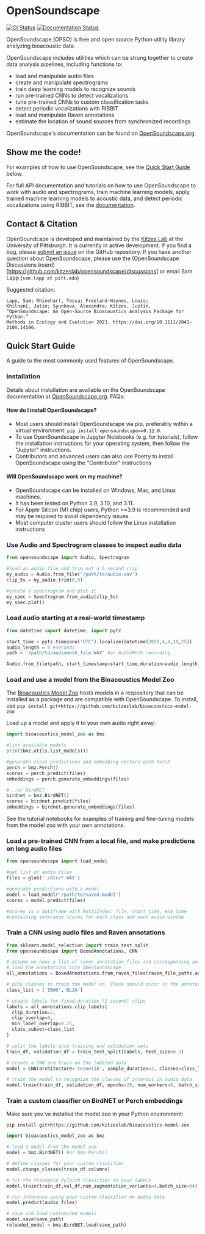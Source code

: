 # OpenSoundscape

[![CI Status](https://github.com/kitzeslab/opensoundscape/workflows/CI/badge.svg)](https://github.com/kitzeslab/opensoundscape/actions?query=workflow%3ACI)
[![Documentation Status](https://readthedocs.org/projects/opensoundscape/badge/?version=latest)](http://opensoundscape.org/en/latest/?badge=latest)

OpenSoundscape (OPSO) is free and open source Python utility library analyzing bioacoustic data. 

OpenSoundscape includes utilities which can be strung together to create data analysis pipelines, including functions to:

* load and manipulate audio files
* create and manipulate spectrograms
* train deep learning models to recognize sounds
* run pre-trained CNNs to detect vocalizations
* tune pre-trained CNNs to custom classification tasks
* detect periodic vocalizations with RIBBIT
* load and manipulate Raven annotations
* estimate the location of sound sources from synchronized recordings


OpenSoundscape's documentation can be found on [OpenSoundscape.org](https://opensoundscape.org).

## Show me the code!

For examples of how to use OpenSoundscape, see the [Quick Start Guide](#quick-start-guide) below.

For full API documentation and tutorials on how to use OpenSoundscape to work with audio and spectrograms, train machine learning models, apply trained machine learning models to acoustic data, and detect periodic vocalizations using RIBBIT, see the [documentation](http://opensoundscape.org).


## Contact & Citation

OpenSoundcape is developed and maintained by the [Kitzes Lab](http://www.kitzeslab.org/) at the University of Pittsburgh. It is currently in active development. If you find a bug, please [submit an issue](https://github.com/kitzeslab/opensoundscape/issues) on the GitHub repository. If you have another question about OpenSoundscape, please use the (OpenSoundscape Discussions board)[https://github.com/kitzeslab/opensoundscape/discussions] or email Sam Lapp (`sam.lapp at pitt.edu`)


Suggested citation:

    Lapp, Sam; Rhinehart, Tessa; Freeland-Haynes, Louis; 
    Khilnani, Jatin; Syunkova, Alexandra; Kitzes, Justin. 
    “OpenSoundscape: An Open-Source Bioacoustics Analysis Package for Python.” 
    Methods in Ecology and Evolution 2023. https://doi.org/10.1111/2041-210X.14196.


## Quick Start Guide

A guide to the most commonly used features of OpenSoundscape.


### Installation

Details about installation are available on the OpenSoundscape documentation at [OpenSoundscape.org](https://opensoundscape.org). FAQs:

#### How do I install OpenSoundscape?

* Most users should install OpenSoundscape via pip, preferably within a virtual environment: `pip install opensoundscape==0.12.0`. 
* To use OpenSoundscape in Jupyter Notebooks (e.g. for tutorials), follow the installation instructions for your operating system, then follow the "Jupyter" instructions.
* Contributors and advanced users can also use Poetry to install OpenSoundscape using the "Contributor" instructions

#### Will OpenSoundscape work on my machine?

* OpenSoundscape can be installed on Windows, Mac, and Linux machines.
* It has been tested on Python 3.9, 3.10, and 3.11.
* For Apple Silicon (M1 chip) users, Python >=3.9 is recommended and may be required to avoid dependency issues.
* Most computer cluster users should follow the Linux installation instructions


### Use Audio and Spectrogram classes to inspect audio data
```python
from opensoundscape import Audio, Spectrogram

#load an audio file and trim out a 5 second clip
my_audio = Audio.from_file("/path/to/audio.wav")
clip_5s = my_audio.trim(0,5)

#create a spectrogram and plot it
my_spec = Spectrogram.from_audio(clip_5s)
my_spec.plot()
```

### Load audio starting at a real-world timestamp
```python
from datetime import datetime; import pytz

start_time = pytz.timezone('UTC').localize(datetime(2020,4,4,10,25))
audio_length = 5 #seconds  
path = '/path/to/audiomoth_file.WAV' #an AudioMoth recording

Audio.from_file(path, start_timestamp=start_time,duration=audio_length)
```

### Load and use a model from the Bioacoustics Model Zoo
The [Bioacoustics Model Zoo](https://github.com/kitzeslab/bioacoustics-model-zoo) hosts models in a respository that can be installed as a package and are compatible with OpenSoundscape. To install, use
`pip install git+https://github.com/kitzeslab/bioacoustics-model-zoo`

Load up a model and apply it to your own audio right away:

```python
import bioacoustics_model_zoo as bmz

#list available models
print(bmz.utils.list_models())

#generate class predictions and embedding vectors with Perch
perch = bmz.Perch()
scores = perch.predict(files)
embeddings = perch.generate_embeddings(files)

#...or BirdNET
birdnet = bmz.BirdNET()
scores = birdnet.predict(files)
embeddings = birdnet.generate_embeddings(files)
```

See the tutorial notebooks for examples of training and fine-tuning models from the model zoo with your own annotations. 

### Load a pre-trained CNN from a local file, and make predictions on long audio files
```python
from opensoundscape import load_model

#get list of audio files
files = glob('./dir/*.WAV')

#generate predictions with a model
model = load_model('/path/to/saved.model')
scores = model.predict(files)

#scores is a dataframe with MultiIndex: file, start_time, end_time
#containing inference scores for each class and each audio window
```

### Train a CNN using audio files and Raven annotations 
```python
from sklearn.model_selection import train_test_split
from opensoundscape import BoxedAnnotations, CNN

# assume we have a list of raven annotation files and corresponding audio files
# load the annotations into OpenSoundscape
all_annotations = BoxedAnnotations.from_raven_files(raven_file_paths,audio_file_paths)

# pick classes to train the model on. These should occur in the annotated data
class_list = ['IBWO','BLJA']

# create labels for fixed-duration (2 second) clips 
labels = all_annotations.clip_labels(
  clip_duration=2,
  clip_overlap=0,
  min_label_overlap=0.25,
  class_subset=class_list
)

# split the labels into training and validation sets
train_df, validation_df = train_test_split(labels, test_size=0.3)

# create a CNN and train on the labeled data
model = CNN(architecture='resnet18', sample_duration=2, classes=class_list)

# train the model to recognize the classes of interest in audio data
model.train(train_df, validation_df, epochs=20, num_workers=8, batch_size=256)
```

### Train a custom classifier on BirdNET or Perch embeddings

Make sure you've installed the model zoo in your Python environment:

`pip install git+https://github.com/kitzeslab/bioacoustics-model-zoo`

```python
import bioacoustics_model_zoo as bmz

# load a model from the model zoo
model = bmz.BirdNET() #or bmz.Perch()

# define classes for your custom classifier
model.change_classes(train_df.columns)

# fit the trainable PyTorch classifier on your labels
model.train(train_df,val_df,num_augmentation_variants=4,batch_size=64)

# run inference using your custom classifier on audio data
model.predict(audio_files)

# save and load customized models
model.save(save_path)
reloaded_model = bmz.BirdNET.load(save_path)
```
